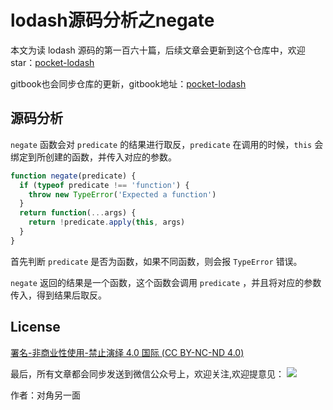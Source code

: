 # lodash源码分析之negate

本文为读 lodash 源码的第一百六十篇，后续文章会更新到这个仓库中，欢迎 star：[pocket-lodash](https://github.com/yeyuqiudeng/pocket-lodash)

gitbook也会同步仓库的更新，gitbook地址：[pocket-lodash](https://www.gitbook.com/book/yeyuqiudeng/pocket-lodash/details)

## 源码分析

`negate` 函数会对 `predicate` 的结果进行取反，`predicate` 在调用的时候，`this` 会绑定到所创建的函数，并传入对应的参数。

```javascript
function negate(predicate) {
  if (typeof predicate !== 'function') {
    throw new TypeError('Expected a function')
  }
  return function(...args) {
    return !predicate.apply(this, args)
  }
}
```

首先判断 `predicate` 是否为函数，如果不同函数，则会报 `TypeError` 错误。

`negate` 返回的结果是一个函数，这个函数会调用 `predicate` ，并且将对应的参数传入，得到结果后取反。

## License

[署名-非商业性使用-禁止演绎 4.0 国际 (CC BY-NC-ND 4.0)](http://creativecommons.org/licenses/by-nc-nd/4.0/)

最后，所有文章都会同步发送到微信公众号上，欢迎关注,欢迎提意见：  ![](https://raw.githubusercontent.com/yeyuqiudeng/resource/master/images/qrcode_front-end-article.jpg) 

作者：对角另一面 